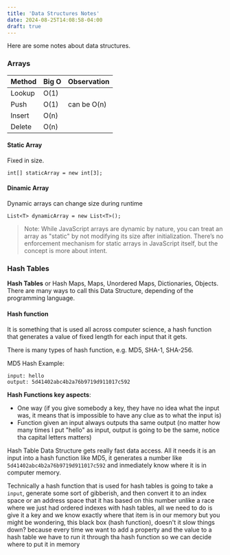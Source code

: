 ```yaml
---
title: 'Data Structures Notes'
date: 2024-08-25T14:08:58-04:00
draft: true
---
```


Here are some notes about data structures.

### Arrays

| Method | Big O | Observation |
| ------ | ----- | ----------- |
| Lookup | O(1)  |             |
| Push   | O(1)  | can be O(n) |
| Insert | O(n)  |             |
| Delete | O(n)  |             |

#### Static Array

Fixed in size.

```
int[] staticArray = new int[3]; 
```

#### Dinamic Array

Dynamic arrays can change size during runtime

```
List<T> dynamicArray = new List<T>();
```

> Note: While JavaScript arrays are dynamic by nature, you can treat an array as "static" by not modifying its size after initialization. There’s no enforcement mechanism for static arrays in JavaScript itself, but the concept is more about intent.

### Hash Tables

**Hash Tables** or Hash Maps, Maps, Unordered Maps, Dictionaries, Objects. There are many ways to call this Data Structure, depending of the programming language.

#### Hash function

It is something that is used all across computer science, a hash function that generates a value of fixed length for each input that it gets.

There is many types of hash function, e.g. MD5, SHA-1, SHA-256.

MD5 Hash Example:

```
input: hello
output: 5d41402abc4b2a76b9719d911017c592
````

**Hash Functions key aspects**:

* One way (if you give somebody a key, they have no idea what the input was, it means that is impossible to have any clue as to what the input is)
* Function given an input always outputs tha same output (no matter how many times I put "hello" as input, output is going to be the same, notice tha capital letters matters)

Hash Table Data Structure gets really fast data access. All it needs it is an input into a hash function like MD5, it generates a number like `5d41402abc4b2a76b9719d911017c592` and inmediately know where it is in computer memory.

Technically a hash function that is used for hash tables is going to take a `input`, generate some sort of gibberish, and then convert it to an index space or an address space that it has based on this number unlike a race where we just had ordered indexes with hash tables, all we need to do is give it a key and we know exactly where that item is in our memory but you might be wondering, this black box (hash function), doesn't it slow things down? because every time we want to add a property and the value to a hash table we have to run it through tha hash function so we can decide where to put it in memory
